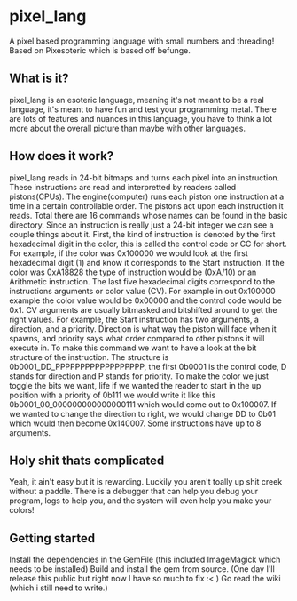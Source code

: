 # pixel_lang
A pixel based programming language with small numbers and threading! Based on Pixesoteric which is based off befunge.

## What is it?
pixel_lang is an esoteric language, meaning it's not meant to be a real language, it's meant to have fun and test your programming metal. There are lots of features and nuances in this language, you have to think a lot more about the overall picture than maybe with other languages.

## How does it work?
pixel\_lang reads in 24-bit bitmaps and turns each pixel into an instruction. These instructions are read and interpretted by readers called pistons(CPUs). The engine(computer) runs each piston one instruction at a time in a certain controllable order. The pistons act upon each instruction it reads. Total there are 16 commands whose names can be found in the basic directory. Since an instruction is really just a 24-bit integer we can see a couple things about it. First, the kind of instruction is denoted by the first hexadecimal digit in the color, this is called the control code or CC for short. For example, if the color was 0x100000 we would look at the first hexadecimal digit (1) and know it corresponds to the Start instruction. If the color was 0xA18828 the type of instruction would be (0xA/10) or an Arithmetic instruction. The last five hexadecimal digits correspond to the instructions arguments or color value (CV). For example in out 0x100000 example the color value would be 0x00000 and the control code would be 0x1. CV arguments are usually bitmasked and bitshifted around to get the right values. For example, the Start instruction has two arguments, a direction, and a priority. Direction is what way the piston will face when it spawns, and priority says what order compared to other pistons it will execute in. To make this command we want to have a look at the bit structure of the instruction. The structure is 0b0001\_DD\_PPPPPPPPPPPPPPPPPP, the first 0b0001 is the control code, D stands for direction and P stands for priority. To make the color we just toggle the bits we want, life if we wanted the reader to start in the up position with a priority of 0b111 we would write it like this 0b0001\_00\_000000000000000111 which would come out to 0x100007. If we wanted to change the direction to right, we would change DD to 0b01 which would then become 0x140007. Some instructions have up to 8 arguments.

## Holy shit thats complicated
Yeah, it ain't easy but it is rewarding. Luckily you aren't toally up shit creek without a paddle. There is a debugger that can help you debug your program, logs to help you, and the system will even help you make your colors! 

## Getting started
Install the dependencies in the GemFile (this included ImageMagick which needs to be installed)
Build and install the gem from source. (One day I'll release this public but right now I have so much to fix :< )
Go read the wiki (which i still need to write.)

